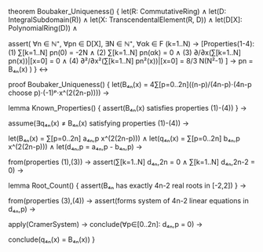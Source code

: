 theorem Boubaker_Uniqueness() {
  let(R: CommutativeRing) ∧
  let(D: IntegralSubdomain(R)) ∧
  let(X: TranscendentalElement(R, D)) ∧
  let(D[X]: PolynomialRing(D)) ∧
  
  assert(
    ∀n ∈ ℕ⁺, ∀pn ∈ D[X], ∃N ∈ ℕ⁺, ∀αk ∈ F (k=1..N) →
    [Properties(1-4):
      (1) ∑[k=1..N] pn(0) = -2N ∧
      (2) ∑[k=1..N] pn(αk) = 0 ∧
      (3) ∂/∂x(∑[k=1..N] pn(x))|[x=0] = 0 ∧
      (4) ∂²/∂x²(∑[k=1..N] pn²(x))|[x=0] = 8/3 N(N²-1)
    ] →
    pn = B₄ₙ(x)
  )
} ↔

proof Boubaker_Uniqueness() {
  let(B₄ₙ(x) = 4∑[p=0..2n]((n-p)/(4n-p)⋅(4n-p choose p)⋅(-1)ᵖ⋅x^(2(2n-p)))) →
  
  lemma Known_Properties() {
    assert(B₄ₙ(x) satisfies properties (1)-(4))
  } →
  
  assume(∃q₄ₙ(x) ≠ B₄ₙ(x) satisfying properties (1)-(4)) →
  
  let(B₄ₙ(x) = ∑[p=0..2n] a₄ₙ,p x^(2(2n-p))) ∧
  let(q₄ₙ(x) = ∑[p=0..2n] b₄ₙ,p x^(2(2n-p))) ∧
  let(d₄ₙ,p = a₄ₙ,p - b₄ₙ,p) →
  
  from(properties (1),(3)) →
  assert(∑[k=1..N] d₄ₙ,2n = 0 ∧ ∑[k=1..N] d₄ₙ,2n-2 = 0) →
  
  lemma Root_Count() {
    assert(B₄ₙ has exactly 4n-2 real roots in [-2,2])
  } →
  
  from(properties (3),(4)) →
  assert(forms system of 4n-2 linear equations in d₄ₙ,p) →
  
  apply(CramerSystem) →
  conclude(∀p∈[0..2n]: d₄ₙ,p = 0) →
  
  conclude(q₄ₙ(x) = B₄ₙ(x))
}